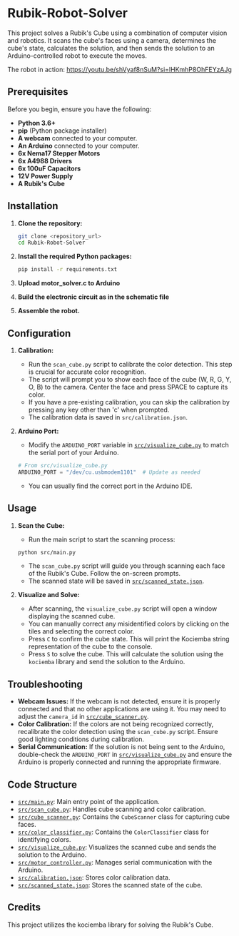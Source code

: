 # Rubik-Robot-Solver

This project solves a Rubik's Cube using a combination of computer vision and robotics. It scans the cube's faces using a camera, determines the cube's state, calculates the solution, and then sends the solution to an Arduino-controlled robot to execute the moves.

The robot in action: https://youtu.be/shVyaf8nSuM?si=lHKmhP8OhFEYzAJg

## Prerequisites

Before you begin, ensure you have the following:

*   **Python 3.6+**
*   **pip** (Python package installer)
*   **A webcam** connected to your computer.
*   **An Arduino** connected to your computer.
*   **6x Nema17 Stepper Motors**
*   **6x A4988 Drivers**
*   **6x 100uF Capacitors**
*   **12V Power Supply**
*   **A Rubik's Cube**

## Installation

1.  **Clone the repository:**

    ```bash
    git clone <repository_url>
    cd Rubik-Robot-Solver
    ```

2.  **Install the required Python packages:**

    ```bash
    pip install -r requirements.txt
    ```

3. **Upload motor_solver.c to Arduino**

4. **Build the electronic circuit as in the schematic file**
5. **Assemble the robot.**

## Configuration

1.  **Calibration:**
    *   Run the `scan_cube.py` script to calibrate the color detection. This step is crucial for accurate color recognition.
    *   The script will prompt you to show each face of the cube (W, R, G, Y, O, B) to the camera. Center the face and press SPACE to capture its color.
    *   If you have a pre-existing calibration, you can skip the calibration by pressing any key other than 'c' when prompted.
    *   The calibration data is saved in `src/calibration.json`.

2.  **Arduino Port:**
    *   Modify the `ARDUINO_PORT` variable in [`src/visualize_cube.py`](https://github.com/cipri7/Rubik-Robot-Solver/blob/main/src/visualize_cube.py) to match the serial port of your Arduino.

    ```python
    # From src/visualize_cube.py
    ARDUINO_PORT = "/dev/cu.usbmodem1101"  # Update as needed
    ```

    *   You can usually find the correct port in the Arduino IDE.

## Usage

1.  **Scan the Cube:**

    *   Run the main script to start the scanning process:

    ```bash
    python src/main.py
    ```

    *   The `scan_cube.py` script will guide you through scanning each face of the Rubik's Cube. Follow the on-screen prompts.
    *   The scanned state will be saved in [`src/scanned_state.json`](https://github.com/cipri7/Rubik-Robot-Solver/blob/main/src/scanned_state.json).

2.  **Visualize and Solve:**

    *   After scanning, the `visualize_cube.py` script will open a window displaying the scanned cube.
    *   You can manually correct any misidentified colors by clicking on the tiles and selecting the correct color.
    *   Press `C` to confirm the cube state. This will print the Kociemba string representation of the cube to the console.
    *   Press `S` to solve the cube. This will calculate the solution using the `kociemba` library and send the solution to the Arduino.

## Troubleshooting

*   **Webcam Issues:** If the webcam is not detected, ensure it is properly connected and that no other applications are using it.  You may need to adjust the `camera_id` in [`src/cube_scanner.py`](https://github.com/cipri7/Rubik-Robot-Solver/blob/main/src/cube_scanner.py).
*   **Color Calibration:** If the colors are not being recognized correctly, recalibrate the color detection using the `scan_cube.py` script. Ensure good lighting conditions during calibration.
*   **Serial Communication:** If the solution is not being sent to the Arduino, double-check the `ARDUINO_PORT` in [`src/visualize_cube.py`](https://github.com/cipri7/Rubik-Robot-Solver/blob/main/src/visualize_cube.py) and ensure the Arduino is properly connected and running the appropriate firmware.

## Code Structure

*   [`src/main.py`](https://github.com/cipri7/Rubik-Robot-Solver/blob/main/src/main.py): Main entry point of the application.
*   [`src/scan_cube.py`](https://github.com/cipri7/Rubik-Robot-Solver/blob/main/src/scan_cube.py): Handles cube scanning and color calibration.
*   [`src/cube_scanner.py`](https://github.com/cipri7/Rubik-Robot-Solver/blob/main/src/cube_scanner.py): Contains the `CubeScanner` class for capturing cube faces.
*   [`src/color_classifier.py`](https://github.com/cipri7/Rubik-Robot-Solver/blob/main/src/color_classifier.py): Contains the `ColorClassifier` class for identifying colors.
*   [`src/visualize_cube.py`](https://github.com/cipri7/Rubik-Robot-Solver/blob/main/src/visualize_cube.py): Visualizes the scanned cube and sends the solution to the Arduino.
*   [`src/motor_controller.py`](https://github.com/cipri7/Rubik-Robot-Solver/blob/main/src/motor_controller.py): Manages serial communication with the Arduino.
*   [`src/calibration.json`](https://github.com/cipri7/Rubik-Robot-Solver/blob/main/src/calibration.json): Stores color calibration data.
*   [`src/scanned_state.json`](https://github.com/cipri7/Rubik-Robot-Solver/blob/main/src/scanned_state.json): Stores the scanned state of the cube.

## Credits

This project utilizes the kociemba library for solving the Rubik's Cube.



